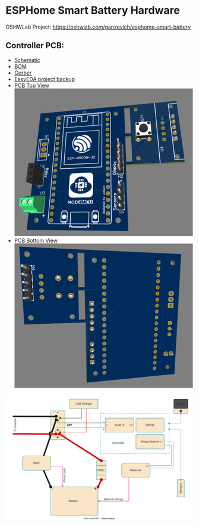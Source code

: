 # ESPHome Smart Battery Hardware

OSHWLab Project: https://oshwlab.com/ganzevich/esphome-smart-battery

## Controller PCB:
- [Schematic](Schematic_ESPHome%20Smart%20Battery.pdf)
- [BOM](BOM_ESPHome%20Smart%20Battery.csv)
- [Gerber](Gerber_PCB_Smart%20Battery%20AIO.zip)
- [EasyEDA project backup](EasyEDA_Project_Backup.zip)
- [PCB Top View](pcb_top.png)
  <img src="pcb_top.png" alt="PCB Top" width="500" height="auto">
- [PCB Bottom View](pcb_bottom.png)
  <img src="pcb_bottom.png" alt="PCB Bottom" width="500" height="auto">

![Alt text](SmartBattery.drawio.svg)
